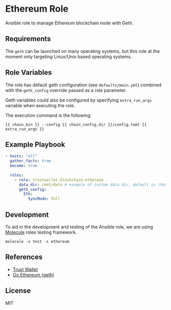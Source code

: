 # Ethereum Role

Ansible role to manage Ethereum blockchain node with Geth.

## Requirements

The `geth` can be launched on many operating systems, but this role at the moment only targeting Linux/Unix based operating systems.

## Role Variables

The role has default geth configuration (see `defaults/main.yml`) combined with the `geth_config` override passed as a role parameter.

Geth variables could also be configured by specifying `extra_run_args` variable
when executing the role.

The execution command is the following:

```shell
{{ chain_bin }} --config {{ chain_config_dir }}/config.toml {{ extra_run_args }}
```

## Example Playbook

```yaml
- hosts: "all"
  gather_facts: true
  become: true
  
  roles:
    - role: trustwallet.blockchain.ethereum
      data_dir: /mnt/data # example of custom data dir, default is /home/users/.ethereum
      geth_config:
        Eth:
          SyncMode: full
```

## Development

To aid in the development and testing of the Ansible role, we are 
using [Molecule](https://molecule.readthedocs.io/en/latest/index.html) roles testing framework.

```shell
molecule -v test -s ethereum
```

## References

* [Trust Wallet](https://trustwallet.com)
* [Go Ethereum (geth)](https://geth.ethereum.org/)

## License

MIT

